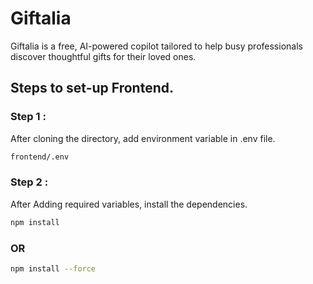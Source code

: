 # Giftalia

Giftalia is a free, AI-powered copilot tailored to help busy professionals discover thoughtful gifts for their loved ones.

## Steps to set-up Frontend.

### Step 1 :

After cloning the directory, add environment variable in .env file.

```bash
frontend/.env
```

### Step 2 :

After Adding required variables, install the dependencies.

```bash
npm install
```
### OR
```bash
npm install --force
```  


